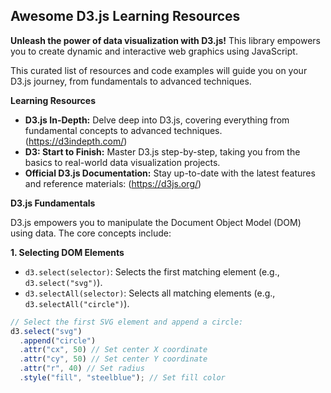 ## Awesome D3.js Learning Resources

**Unleash the power of data visualization with D3.js!** This library empowers you to create dynamic and interactive web graphics using JavaScript.

This curated list of resources and code examples will guide you on your D3.js journey, from fundamentals to advanced techniques.

**Learning Resources**

- **D3.js In-Depth:** Delve deep into D3.js, covering everything from fundamental concepts to advanced techniques. (https://d3indepth.com/)
- **D3: Start to Finish:** Master D3.js step-by-step, taking you from the basics to real-world data visualization projects.
- **Official D3.js Documentation:** Stay up-to-date with the latest features and reference materials: (https://d3js.org/)

**D3.js Fundamentals**

D3.js empowers you to manipulate the Document Object Model (DOM) using data. The core concepts include:

**1. Selecting DOM Elements**

- `d3.select(selector)`: Selects the first matching element (e.g., `d3.select("svg")`).
- `d3.selectAll(selector)`: Selects all matching elements (e.g., `d3.selectAll("circle")`).

```javascript
// Select the first SVG element and append a circle:
d3.select("svg")
  .append("circle")
  .attr("cx", 50) // Set center X coordinate
  .attr("cy", 50) // Set center Y coordinate
  .attr("r", 40) // Set radius
  .style("fill", "steelblue"); // Set fill color
```
